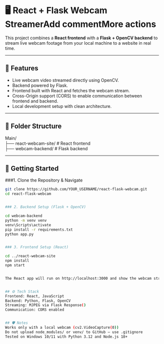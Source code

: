 # 🖥️ React + Flask Webcam StreamerAdd commentMore actions

This project combines a **React frontend** with a **Flask + OpenCV backend** to stream live webcam footage from your local machine to a website in real time.

---

## 📸 Features

- Live webcam video streamed directly using OpenCV.
- Backend powered by Flask.
- Frontend built with React and fetches the webcam stream.
- Cross-Origin support (CORS) to enable communication between frontend and backend.
- Local development setup with clean architecture.

---

## 🧾 Folder Structure

Main/  
├── react-webcam-site/      # React frontend  
├── webcam-backend/         # Flask backend  

---

## 🚀 Getting Started

###1. Clone the Repository & Navigate

```bash
git clone https://github.com/YOUR_USERNAME/react-flask-webcam.git
cd react-flask-webcam


### 2. Backend Setup (Flask + OpenCV)

cd webcam-backend
python -m venv venv
venv\Scripts\activate
pip install -r requirements.txt
python app.py


### 3. Frontend Setup (React)

cd ../react-webcam-site
npm install
npm start


The React app will run on http://localhost:3000 and show the webcam stream.


## ⚙️ Tech Stack
Frontend: React, JavaScript
Backend: Python, Flask, OpenCV
Streaming: MJPEG via Flask Response()
Communication: CORS enabled


## 🛡️ Notes
Works only with a local webcam (cv2.VideoCapture(0))
Do not upload node_modules/ or venv/ to GitHub — use .gitignore
Tested on Windows 10/11 with Python 3.12 and Node.js 18+
